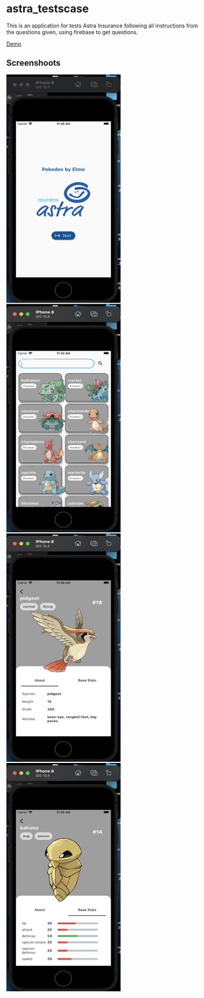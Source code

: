 # astra_testscase

This is an application for tests Astra Insurance following all instructions from the questions given, using firebase to get questions.

[Demo](https://drive.google.com/file/d/1A43akSvIsKV8ItIkcf14YWeV-lFLvvdv/view?usp=sharing)

## Screenshoots

<img src="https://github.com/elmoagusti2/astra_testcase/blob/main/screenshots/1.png" alt="Your Image Alt Text" width="300" height="600">

<img src="https://github.com/elmoagusti2/astra_testcase/blob/main/screenshots/2.png" alt="Your Image Alt Text" width="300" height="600">

<img src="https://github.com/elmoagusti2/astra_testcase/blob/main/screenshots/3.png" alt="Your Image Alt Text" width="300" height="600">

<img src="https://github.com/elmoagusti2/astra_testcase/blob/main/screenshots/4.png" alt="Your Image Alt Text" width="300" height="600">

